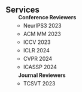 <h2 id="Services" style="margin: 5px 0px -15px;">Services</h2>

<div class="publications">
<ol class="bibliography">

<h4 style="margin:0 10px 0;">Conference Reviewers</h4>

<ul style="margin:0 0 5px;">
  <li style="margin: 5px 0;">NeurIPS3 2023</li><li style="margin: 5px 0;">ACM MM 2023</li><li style="margin: 5px 0;">ICCV 2023</li><li style="margin: 5px 0;">ICLR 2024</li><li style="margin: 5px 0;">CVPR 2024</li><li style="margin: 5px 0;">ICASSP 2024</li>
</ul>


<h4 style="margin:0 10px 0;">Journal Reviewers</h4>
<ul style="margin:0 0 5px;">
  <li style="margin: 5px 0;">TCSVT 2023</li>
</ul>
